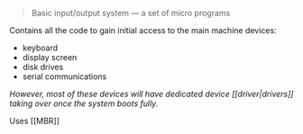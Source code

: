 > Basic input/output system  — a set of micro programs

Contains all the code to gain initial access to the main machine devices:
- keyboard
- display screen
- disk drives
- serial communications

*However, most of these devices will have dedicated device [[driver|drivers]] taking over once the system boots fully.*

Uses [[MBR]]